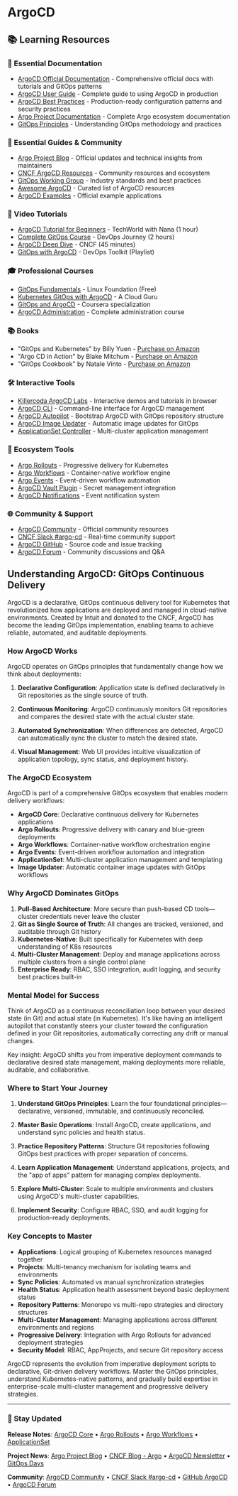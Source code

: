 # ArgoCD

## 📚 Learning Resources

### 📖 Essential Documentation
- [ArgoCD Official Documentation](https://argo-cd.readthedocs.io/) - Comprehensive official docs with tutorials and GitOps patterns
- [ArgoCD User Guide](https://argo-cd.readthedocs.io/en/stable/user-guide/) - Complete guide to using ArgoCD in production
- [ArgoCD Best Practices](https://argo-cd.readthedocs.io/en/stable/user-guide/best_practices/) - Production-ready configuration patterns and security practices
- [Argo Project Documentation](https://argoproj.github.io/) - Complete Argo ecosystem documentation
- [GitOps Principles](https://www.gitops.tech/) - Understanding GitOps methodology and practices

### 📝 Essential Guides & Community
- [Argo Project Blog](https://blog.argoproj.io/) - Official updates and technical insights from maintainers
- [CNCF ArgoCD Resources](https://landscape.cncf.io/card-mode?project=hosted&grouping=category&selected=argo) - Community resources and ecosystem
- [GitOps Working Group](https://github.com/gitops-working-group/gitops-working-group) - Industry standards and best practices
- [Awesome ArgoCD](https://github.com/akuityio/awesome-argo) - Curated list of ArgoCD resources
- [ArgoCD Examples](https://github.com/argoproj/argocd-example-apps) - Official example applications

### 🎥 Video Tutorials
- [ArgoCD Tutorial for Beginners](https://www.youtube.com/watch?v=MeU5_k9ssrs) - TechWorld with Nana (1 hour)
- [Complete GitOps Course](https://www.youtube.com/watch?v=2WSJF7d8dws) - DevOps Journey (2 hours)
- [ArgoCD Deep Dive](https://www.youtube.com/watch?v=aWDIQMbp1cc) - CNCF (45 minutes)
- [GitOps with ArgoCD](https://www.youtube.com/playlist?list=PL2We04F3Y_43dAehLMT5GxJhtk3mJtkl5) - DevOps Toolkit (Playlist)

### 🎓 Professional Courses
- [GitOps Fundamentals](https://training.linuxfoundation.org/training/gitops-fundamentals/) - Linux Foundation (Free)
- [Kubernetes GitOps with ArgoCD](https://acloudguru.com/course/kubernetes-gitops-with-argocd) - A Cloud Guru
- [GitOps and ArgoCD](https://www.coursera.org/learn/gitops-and-argocd) - Coursera specialization
- [ArgoCD Administration](https://www.udemy.com/course/argocd-for-kubernetes/) - Complete administration course

### 📚 Books
- "GitOps and Kubernetes" by Billy Yuen - [Purchase on Amazon](https://www.amazon.com/GitOps-Kubernetes-Continuous-Deployment-Argo/dp/1617297275)
- "Argo CD in Action" by Blake Mitchum - [Purchase on Amazon](https://www.amazon.com/Argo-CD-Action-Blake-Mitchum/dp/1633439313)
- "GitOps Cookbook" by Natale Vinto - [Purchase on Amazon](https://www.amazon.com/GitOps-Cookbook-Kubernetes-Automation-Practices/dp/1492097465)

### 🛠️ Interactive Tools
- [Killercoda ArgoCD Labs](https://killercoda.com/argoproj) - Interactive demos and tutorials in browser
- [ArgoCD CLI](https://argo-cd.readthedocs.io/en/stable/cli_installation/) - Command-line interface for ArgoCD management
- [ArgoCD Autopilot](https://argocd-autopilot.readthedocs.io/) - Bootstrap ArgoCD with GitOps repository structure
- [ArgoCD Image Updater](https://argocd-image-updater.readthedocs.io/) - Automatic image updates for GitOps
- [ApplicationSet Controller](https://argocd-applicationset.readthedocs.io/) - Multi-cluster application management

### 🚀 Ecosystem Tools
- [Argo Rollouts](https://argoproj.github.io/argo-rollouts/) - Progressive delivery for Kubernetes
- [Argo Workflows](https://argoproj.github.io/argo-workflows/) - Container-native workflow engine
- [Argo Events](https://argoproj.github.io/argo-events/) - Event-driven workflow automation
- [ArgoCD Vault Plugin](https://argocd-vault-plugin.readthedocs.io/) - Secret management integration
- [ArgoCD Notifications](https://argocd-notifications.readthedocs.io/) - Event notification system

### 🌐 Community & Support
- [ArgoCD Community](https://argoproj.github.io/community/) - Official community resources
- [CNCF Slack #argo-cd](https://slack.cncf.io/) - Real-time community support
- [ArgoCD GitHub](https://github.com/argoproj/argo-cd) - Source code and issue tracking
- [ArgoCD Forum](https://github.com/argoproj/argo-cd/discussions) - Community discussions and Q&A

## Understanding ArgoCD: GitOps Continuous Delivery

ArgoCD is a declarative, GitOps continuous delivery tool for Kubernetes that revolutionized how applications are deployed and managed in cloud-native environments. Created by Intuit and donated to the CNCF, ArgoCD has become the leading GitOps implementation, enabling teams to achieve reliable, automated, and auditable deployments.

### How ArgoCD Works

ArgoCD operates on GitOps principles that fundamentally change how we think about deployments:

1. **Declarative Configuration**: Application state is defined declaratively in Git repositories as the single source of truth.

2. **Continuous Monitoring**: ArgoCD continuously monitors Git repositories and compares the desired state with the actual cluster state.

3. **Automated Synchronization**: When differences are detected, ArgoCD can automatically sync the cluster to match the desired state.

4. **Visual Management**: Web UI provides intuitive visualization of application topology, sync status, and deployment history.

### The ArgoCD Ecosystem

ArgoCD is part of a comprehensive GitOps ecosystem that enables modern delivery workflows:

- **ArgoCD Core**: Declarative continuous delivery for Kubernetes applications
- **Argo Rollouts**: Progressive delivery with canary and blue-green deployments
- **Argo Workflows**: Container-native workflow orchestration engine
- **Argo Events**: Event-driven workflow automation and integration
- **ApplicationSet**: Multi-cluster application management and templating
- **Image Updater**: Automatic container image updates with GitOps workflows

### Why ArgoCD Dominates GitOps

1. **Pull-Based Architecture**: More secure than push-based CD tools—cluster credentials never leave the cluster
2. **Git as Single Source of Truth**: All changes are tracked, versioned, and auditable through Git history
3. **Kubernetes-Native**: Built specifically for Kubernetes with deep understanding of K8s resources
4. **Multi-Cluster Management**: Deploy and manage applications across multiple clusters from a single control plane
5. **Enterprise Ready**: RBAC, SSO integration, audit logging, and security best practices built-in

### Mental Model for Success

Think of ArgoCD as a continuous reconciliation loop between your desired state (in Git) and actual state (in Kubernetes). It's like having an intelligent autopilot that constantly steers your cluster toward the configuration defined in your Git repositories, automatically correcting any drift or manual changes.

Key insight: ArgoCD shifts you from imperative deployment commands to declarative desired state management, making deployments more reliable, auditable, and collaborative.

### Where to Start Your Journey

1. **Understand GitOps Principles**: Learn the four foundational principles—declarative, versioned, immutable, and continuously reconciled.

2. **Master Basic Operations**: Install ArgoCD, create applications, and understand sync policies and health status.

3. **Practice Repository Patterns**: Structure Git repositories following GitOps best practices with proper separation of concerns.

4. **Learn Application Management**: Understand applications, projects, and the "app of apps" pattern for managing complex deployments.

5. **Explore Multi-Cluster**: Scale to multiple environments and clusters using ArgoCD's multi-cluster capabilities.

6. **Implement Security**: Configure RBAC, SSO, and audit logging for production-ready deployments.

### Key Concepts to Master

- **Applications**: Logical grouping of Kubernetes resources managed together
- **Projects**: Multi-tenancy mechanism for isolating teams and environments
- **Sync Policies**: Automated vs manual synchronization strategies
- **Health Status**: Application health assessment beyond basic deployment status
- **Repository Patterns**: Monorepo vs multi-repo strategies and directory structures
- **Multi-Cluster Management**: Managing applications across different environments and regions
- **Progressive Delivery**: Integration with Argo Rollouts for advanced deployment strategies
- **Security Model**: RBAC, AppProjects, and secure Git repository access

ArgoCD represents the evolution from imperative deployment scripts to declarative, Git-driven delivery workflows. Master the GitOps principles, understand Kubernetes-native patterns, and gradually build expertise in enterprise-scale multi-cluster management and progressive delivery strategies.

---

### 📡 Stay Updated

**Release Notes**: [ArgoCD Core](https://github.com/argoproj/argo-cd/releases) • [Argo Rollouts](https://github.com/argoproj/argo-rollouts/releases) • [Argo Workflows](https://github.com/argoproj/argo-workflows/releases) • [ApplicationSet](https://github.com/argoproj/applicationset/releases)

**Project News**: [Argo Project Blog](https://blog.argoproj.io/) • [CNCF Blog - Argo](https://www.cncf.io/blog/?_sft_projects=argo) • [ArgoCD Newsletter](https://argoproj.github.io/community/) • [GitOps Days](https://www.gitopsdays.com/)

**Community**: [ArgoCD Community](https://argoproj.github.io/community/) • [CNCF Slack #argo-cd](https://slack.cncf.io/) • [GitHub ArgoCD](https://github.com/argoproj/argo-cd) • [ArgoCD Forum](https://github.com/argoproj/argo-cd/discussions)